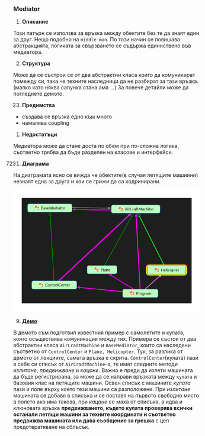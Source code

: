 ﻿### Mediator

1. __Описание__

 Този патърн се използва за връзка между обектите без те да знаят един за друг. Нещо подобно
 на `middle man`. По този начин се повишава абстракцията, логиката за свързването се съдържа
 единнствено във медиатора.

2. __Структура__

 Може да се състрои се от два абстрактни класа които да комуникират помежду си, така че техните
 наследници да не разбират за тази връзка. (малко като няква сапунка стана ама ...) За повече
 детайли може да погледнете демото.

23. __Предимства__

 * създава се връзка едно към много
 * намалява coupling

1. __Недостатъци__

 Медиатора може да стане доста по обем при по-сложна логика, съответно трябва да бъде разделен
 на класове и интерфейси.

7231. __Диаграма__

 На диаграмата ясно се вижда че обектите(в случая летящите машиини) незнаят една за друга и
 кои се грижи да са кодринирани.

 ![alt-image](https://raw.githubusercontent.com/M-Yankov/T-Academy/master/Homeworks/High-Quality-Code%202015/16.BehaviorialPatterns/Mediator/MediatorScreenShot.png)

9. __[Демо](https://github.com/M-Yankov/T-Academy/tree/master/Homeworks/High-Quality-Code%202015/16.BehaviorialPatterns/Mediator)__

 В демото съм подготвил известния пример с самолетите и кулата, която осъществява комуникация
 между тях. Примера се състои от два абстрактни класа `AirCradtMachine` и `BaseMediator`,
 които са наследени съответно от `ControlCenter` и `Plane, Helicopter`. Тук, за разлика от
 демото от лекциите, самата връзка е скрита. `ControlCenter`(кулата) пази в себе си списък 
 от `AirCradtMachine`-s, те имат следните методи _излитане_, _предвижване_ и  _кацане_. 
 Важно е преди да излети машината да бъде регистрирана, за може да се направи връзката между
  `кулата` и базовия клас на летящите машини. Освен списък с машините _кулата_ пази и поле
 върху което тези машини са разположени. При *излитане* машината се добавя в списъка и се
 поставя на първото свободно място в полето ако има такова, при *кацане* се маха от списъка,
 а идва и ключовата връзка __предвижването, където кулата проверява всички останали летящи
 машини за техните координати и съответно предвижва машината или дава съобщение за грешка__ с
 цел предотвратяване на сблъсък.

